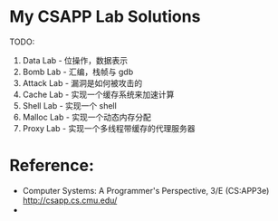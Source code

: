 # My CSAPP Lab Solutions

TODO:
1. Data Lab - 位操作，数据表示
2. Bomb Lab - 汇编，栈帧与 gdb
3. Attack Lab - 漏洞是如何被攻击的
4. Cache Lab - 实现一个缓存系统来加速计算
5. Shell Lab - 实现一个 shell
6. Malloc Lab - 实现一个动态内存分配
7. Proxy Lab - 实现一个多线程带缓存的代理服务器

# Reference:
- Computer Systems: A Programmer's Perspective, 3/E (CS:APP3e) http://csapp.cs.cmu.edu/
- 
